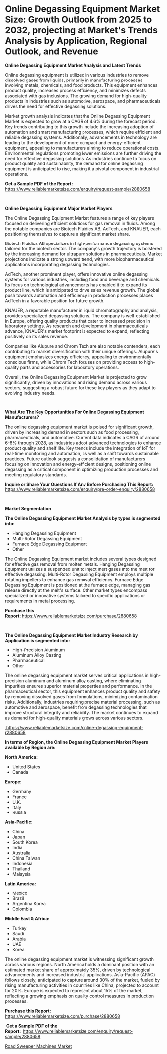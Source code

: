 <p><h1>Online Degassing Equipment Market Size: Growth Outlook from 2025 to 2032, projecting at Market's Trends Analysis by Application, Regional Outlook, and Revenue</h1></p><p><strong>Online Degassing Equipment Market Analysis and Latest Trends</strong></p>
<p><p>Online degassing equipment is utilized in various industries to remove dissolved gases from liquids, primarily in manufacturing processes involving metals, chemicals, and food products. This equipment enhances product quality, increases process efficiency, and minimizes defects associated with gas inclusions. The growing demand for high-quality products in industries such as automotive, aerospace, and pharmaceuticals drives the need for effective degassing solutions.</p><p>Market growth analysis indicates that the Online Degassing Equipment Market is expected to grow at a CAGR of 4.6% during the forecast period. Key trends contributing to this growth include the increasing adoption of automation and smart manufacturing processes, which require efficient and reliable degassing systems. Additionally, advancements in technology are leading to the development of more compact and energy-efficient equipment, appealing to manufacturers aiming to reduce operational costs. Environmental regulations promoting lower emissions are further driving the need for effective degassing solutions. As industries continue to focus on product quality and sustainability, the demand for online degassing equipment is anticipated to rise, making it a pivotal component in industrial operations.</p></p>
<p><strong>Get a Sample PDF of the Report:&nbsp;</strong> <a href="https://www.reliablemarketsize.com/enquiry/request-sample/2880658?utm_campaign=3076&utm_medium=2&utm_source=Github&utm_content=ia&utm_term=12032025&utm_id=online-degassing-equipment">https://www.reliablemarketsize.com/enquiry/request-sample/2880658</a></p>
<p>&nbsp;</p>
<p><strong>Online Degassing Equipment Major Market Players</strong></p>
<p><p>The Online Degassing Equipment Market features a range of key players focused on delivering efficient solutions for gas removal in fluids. Among the notable companies are Biotech Fluidics AB, AdTech, and KNAUER, each positioning themselves to capture a significant market share.</p><p>Biotech Fluidics AB specializes in high-performance degassing systems tailored for the biotech sector. The company's growth trajectory is bolstered by the increasing demand for ultrapure solutions in pharmaceuticals. Market projections indicate a strong upward trend, with more biopharmaceutical applications incorporating degassing technologies.</p><p>AdTech, another prominent player, offers innovative online degassing systems for various industries, including food and beverage and chemicals. Its focus on technological advancements has enabled it to expand its product line, which is anticipated to drive sales revenue growth. The global push towards automation and efficiency in production processes places AdTech in a favorable position for future growth.</p><p>KNAUER, a reputable manufacturer in liquid chromatography and analysis, provides specialized degassing solutions. The company is well-established in Europe, offering quality products that cater to increased precision in laboratory settings. As research and development in pharmaceuticals advance, KNAUER's market footprint is expected to expand, reflecting positively on its sales revenue.</p><p>Companies like Alupure and Chrom Tech are also notable contenders, each contributing to market diversification with their unique offerings. Alupure's equipment emphasizes energy efficiency, appealing to environmentally conscious firms, while Chrom Tech focuses on providing access to high-quality parts and accessories for laboratory operations.</p><p>Overall, the Online Degassing Equipment Market is projected to grow significantly, driven by innovations and rising demand across various sectors, suggesting a robust future for these key players as they adapt to evolving industry needs.</p></p>
<p>&nbsp;</p>
<p><strong>What Are The Key Opportunities For Online Degassing Equipment Manufacturers?</strong></p>
<p><p>The online degassing equipment market is poised for significant growth, driven by increasing demand in sectors such as food processing, pharmaceuticals, and automotive. Current data indicates a CAGR of around 6-8% through 2028, as industries adopt advanced technologies to enhance product quality and shelf life. Key trends include the integration of IoT for real-time monitoring and automation, as well as a shift towards sustainable practices. Future outlook suggests a consolidation of manufacturers focusing on innovation and energy-efficient designs, positioning online degassing as a critical component in optimizing production processes and meeting regulatory standards.</p></p>
<p><strong>Inquire or Share Your Questions If Any Before Purchasing This Report:</strong> <a href="https://www.reliablemarketsize.com/enquiry/pre-order-enquiry/2880658?utm_campaign=3076&utm_medium=2&utm_source=Github&utm_content=ia&utm_term=12032025&utm_id=online-degassing-equipment">https://www.reliablemarketsize.com/enquiry/pre-order-enquiry/2880658</a></p>
<p>&nbsp;</p>
<p><strong>Market Segmentation</strong></p>
<p><strong>The Online Degassing Equipment Market Analysis by types is segmented into:</strong></p>
<p><ul><li>Hanging Degassing Equipment</li><li>Multi-Rotor Degassing Equipment</li><li>Furnace Edge Degassing Equipment</li><li>Other</li></ul></p>
<p><p>The Online Degassing Equipment market includes several types designed for effective gas removal from molten metals. Hanging Degassing Equipment utilizes a suspended unit to inject inert gases into the melt for effective degassing. Multi-Rotor Degassing Equipment employs multiple rotating impellers to enhance gas removal efficiency. Furnace Edge Degassing Equipment is positioned at the furnace edge, managing gas release directly at the melt's surface. Other market types encompass specialized or innovative systems tailored to specific applications or requirements in metal processing.</p></p>
<p><strong>Purchase this Report:&nbsp;</strong><a href="https://www.reliablemarketsize.com/purchase/2880658?utm_campaign=3076&utm_medium=2&utm_source=Github&utm_content=ia&utm_term=12032025&utm_id=online-degassing-equipment">https://www.reliablemarketsize.com/purchase/2880658</a></p>
<p>&nbsp;</p>
<p><strong>The Online Degassing Equipment Market Industry Research by Application is segmented into:</strong></p>
<p><ul><li>High-Precision Aluminum</li><li>Aluminum Alloy Casting</li><li>Pharmaceutical</li><li>Other</li></ul></p>
<p><p>The online degassing equipment market serves critical applications in high-precision aluminum and aluminum alloy casting, where eliminating impurities ensures superior material properties and performance. In the pharmaceutical sector, this equipment enhances product quality and safety by removing dissolved gases from formulations, minimizing contamination risks. Additionally, industries requiring precise material processing, such as automotive and aerospace, benefit from degassing technologies that improve structural integrity and reliability. The market continues to expand as demand for high-quality materials grows across various sectors.</p></p>
<p><a href="https://www.reliablemarketsize.com/online-degassing-equipment-r2880658?utm_campaign=3076&utm_medium=2&utm_source=Github&utm_content=ia&utm_term=12032025&utm_id=online-degassing-equipment">&nbsp;https://www.reliablemarketsize.com/online-degassing-equipment-r2880658</a></p>
<p><strong>In terms of Region, the Online Degassing Equipment Market Players available by Region are:</strong></p>
<p>
    <p> <strong> North America: </strong>
        <ul>
            <li>United States</li>
            <li>Canada</li>
        </ul>
        </p> 
    <p> <strong> Europe: </strong>
        <ul>
            <li>Germany</li>
            <li>France</li>
            <li>U.K.</li>
            <li>Italy</li>
            <li>Russia</li>
        </ul>
        </p> 
    <p> <strong> Asia-Pacific: </strong>
        <ul>
            <li>China</li>
            <li>Japan</li>
            <li>South Korea</li>
            <li>India</li>
            <li>Australia</li>
            <li>China Taiwan</li>
            <li>Indonesia</li>
            <li>Thailand</li>
            <li>Malaysia</li>
        </ul>
        </p> 
    <p> <strong> Latin America: </strong>
        <ul>
            <li>Mexico</li>
            <li>Brazil</li>
            <li>Argentina Korea</li>
            <li>Colombia</li>
        </ul>
        </p> 
    <p> <strong> Middle East & Africa: </strong>
        <ul>
            <li>Turkey</li>
            <li>Saudi</li>
            <li>Arabia</li>
            <li>UAE</li>
            <li>Korea</li>
        </ul>
    </p>
    </p>
<p><p>The online degassing equipment market is witnessing significant growth across various regions. North America holds a dominant position with an estimated market share of approximately 35%, driven by technological advancements and increased industrial applications. Asia-Pacific (APAC) follows closely, anticipated to capture around 30% of the market, fueled by rising manufacturing activities in countries like China, projected to account for 20%. Europe is expected to represent about 15% of the market, reflecting a growing emphasis on quality control measures in production processes.</p></p>
<p><strong>Purchase this Report: </strong><a href="https://www.reliablemarketsize.com/purchase/2880658?utm_campaign=3076&utm_medium=2&utm_source=Github&utm_content=ia&utm_term=12032025&utm_id=online-degassing-equipment">https://www.reliablemarketsize.com/purchase/2880658</a></p>
<p>&nbsp;<strong>Get a Sample PDF of the Report:&nbsp;&nbsp;</strong><a href="https://www.reliablemarketsize.com/enquiry/request-sample/2880658?utm_campaign=3076&utm_medium=2&utm_source=Github&utm_content=ia&utm_term=12032025&utm_id=online-degassing-equipment">https://www.reliablemarketsize.com/enquiry/request-sample/2880658</a></p>
<p><strong></strong></p>
<p><p><a href="https://github.com/salodipura00/Market-Research-Report-List-1/blob/main/road-sweeper-machines-market.md?utm_campaign=3076&utm_medium=2&utm_source=Github&utm_content=ia&utm_term=12032025&utm_id=online-degassing-equipment">Road Sweeper Machines Market</a></p></p>